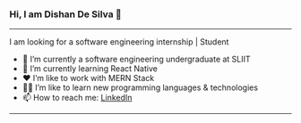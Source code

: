 ### Hi, I am Dishan De Silva 👋
<hr>

I am looking for a software engineering internship | Student

- 🔭 I’m currently a software engineering undergraduate at SLIIT
- 🌱 I’m currently learning React Native
- ❤️ I’m like to work with MERN Stack
- 👨‍💻 I’m like to learn new programming languages & technologies
- 📫 How to reach me: <a href = "https://www.linkedin.com/in/dishan-de-silva-8604181aa/"> LinkedIn </a>

<hr>


 

